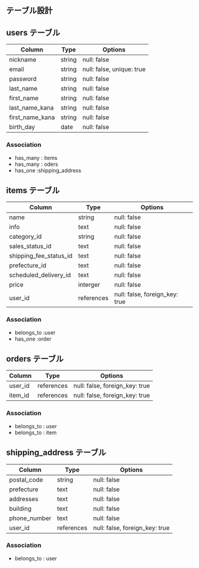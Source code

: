 ## テーブル設計

## users テーブル

| Column          | Type   | Options                   |
| --------------- | ------ | ------------------------- |
| nickname        | string | null: false               |
| email           | string | null: false, unique: true |
| password        | string | null: false               |
| last_name       | string | null: false               |
| first_name      | string | null: false               |
| last_name_kana  | string | null: false               |
| first_name_kana | string | null: false               |
| birth_day       | date   | null: false               |

### Association

- has_many : items
- has_many : oders
- has_one :shipping_address


## items テーブル

| Column                 | Type       | Options                        |
| ---------------------- | ---------- | ------------------------------ |
| name                   | string     | null: false                    |
| info                   | text       | null: false                    |
| category_id            | string     | null: false                    |
| sales_status_id        | text       | null: false                    |
| shipping_fee_status_id | text       | null: false                    |
| prefecture_id          | text       | null: false                    |
| scheduled_delivery_id  | text       | null: false                    |
| price                  | interger   | null: false                    |
| user_id                | references | null: false, foreign_key: true |

### Association

- belongs_to :user
- has_one :order


## orders テーブル

| Column  | Type       | Options                        |
| ------- | ---------- | ------------------------------ |
| user_id | references | null: false, foreign_key: true |
| item_id | references | null: false, foreign_key: true |

### Association

- belongs_to : user
- belongs_to : item


## shipping_address テーブル

| Column       | Type       | Options                        |
| ------------ | ---------- | ------------------------------ |
| postal_code  | string     | null: false                    |
| prefecture   | text       | null: false                    |
| addresses    | text       | null: false                    |
| building     | text       | null: false                    |
| phone_number | text       | null: false                    |
| user_id      | references | null: false, foreign_key: true |

### Association

- belongs_to : user